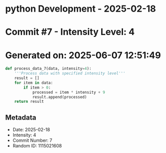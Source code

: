 ﻿# python Development - 2025-02-18
# Commit #7 - Intensity Level: 4
# Generated on: 2025-06-07 12:51:49
```python
def process_data_7(data, intensity=4):
    '''Process data with specified intensity level'''
    result = []
    for item in data:
        if item > 0:
            processed = item * intensity + 9
            result.append(processed)
    return result
```
## Metadata
- Date: 2025-02-18
- Intensity: 4
- Commit Number: 7
- Random ID: 1115021608
